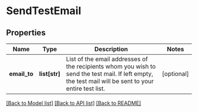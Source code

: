 # SendTestEmail

## Properties
Name | Type | Description | Notes
------------ | ------------- | ------------- | -------------
**email_to** | **list[str]** | List of the email addresses of the recipients whom you wish to send the test mail. If left empty, the test mail will be sent to your entire test list. | [optional] 

[[Back to Model list]](../README.md#documentation-for-models) [[Back to API list]](../README.md#documentation-for-api-endpoints) [[Back to README]](../README.md)


